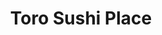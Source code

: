 ---
layout: place
title: "Toro Sushi Place"
permalink: /washington/spokane-valley/toro-sushi-place.html
stateAbbr: WA
stateName: Washington
cityName: Spokane Valley
place_id: ChIJI7iql4TfYVMRNWjnv1AP4_Y
photos:
  - name: >-
      places/ChIJI7iql4TfYVMRNWjnv1AP4_Y/photos/AeeoHcKTevM2ImARDlqiqnUaYXQcKwnP2ok8wDto9jF1THF_Lq1Ckmoe-tPsINhMgKR4_7cCyWpQuWXrSNbqbYQhKuy1mJLmUIqqcFyFOp-a1xNZ6EIu94fTRmlnH4oOHI9ymD_am2LjQ5H6yuvyLb_sXgFlhG1t7W9yf6moR0-mPL1JyBOy-RGQxKP8D3sVPTk95oUSktVH5zi1owKh222KZYgOQ11Yp_2BrVoCE5XeBHAs6F531juFBGGSciT4vaMGs9fRFHNJkquWbeLprWy_GnIXLuwO6AXPnC0iJo3w-Atoe6er4XHG1w2__-xiPwUIDe83jzcN9D7Kr50aGBNUlHetP_HQV2tuuavVYTIjiJ1RmyD3vjDQ6pX8i6mCWDsKS5G8fhQ88oY1SJehNymPMVXg36wEfnNd2RFp6wBZpM-ZHC4
    widthPx: 4032
    heightPx: 3024
    authorAttributions:
      - displayName: Imogen Phillips
        uri: https://maps.google.com/maps/contrib/103970680586779130194
        photoUri: >-
          https://lh3.googleusercontent.com/a-/ALV-UjVsVPzkblaPfIApnm8-1gwMqgpBWQJAdKxJZLnwNqbgubBO0oCz=s100-p-k-no-mo
    flagContentUri: >-
      https://www.google.com/local/imagery/report/?cb_client=maps_api_places.places_api&image_key=!1e10!2sCIHM0ogKEICAgICktdqZmAE&hl=en-US
    googleMapsUri: >-
      https://www.google.com/maps/place//data=!3m4!1e2!3m2!1sCIHM0ogKEICAgICktdqZmAE!2e10!4m2!3m1!1s0x5361df8497aab823:0xf6e30f50bfe76835
  - name: >-
      places/ChIJI7iql4TfYVMRNWjnv1AP4_Y/photos/AeeoHcKUX77Wl6yc_i6DH8R7bfP7QB-CPi0LMDWTMD61PrR568WMv9S_U3CnXjXX_TbmRq1wP-9-lLM7eqJLuqhvjjSEAwYRKE29tjOWq6nrxxjBA2WMpWE34V8UOIV64F3H1oXTWOrLOpOsvKePxu-IjxUT7K4xICtFDf4k7HgyeCp9l_a0Z6p6a9y5irn7mcvt--gt4KmXqcrCIkg_4t7ZePEhOHzSVU4giRw_EJnMUb-uNiFI0cuEklV7gaIAHoj8YErEYmmaBR8W-3lci00aiM7hsW7v8Orjwl6HH2O2cR6eYnMZ4gO-1w044tH9yEoJtsi4YWsiqS8VB-QlgzL5YEEoZ6YxKA_Ny_sU04BctShK1WIfxCF36OnFPSOEiFQTXy5Wq8fIETopq1m5kU2NNcMAt_1HnIjvbKugvo3wURTqpg
    widthPx: 4030
    heightPx: 2692
    authorAttributions:
      - displayName: E H.
        uri: https://maps.google.com/maps/contrib/103430870429753402652
        photoUri: >-
          https://lh3.googleusercontent.com/a-/ALV-UjVhMiBK3cHkpTbicTBcRY10dKMjgfkk_jQC3X3ueyquEN3jmpaqJw=s100-p-k-no-mo
    flagContentUri: >-
      https://www.google.com/local/imagery/report/?cb_client=maps_api_places.places_api&image_key=!1e10!2sCIHM0ogKEICAgIC-y4KbeA&hl=en-US
    googleMapsUri: >-
      https://www.google.com/maps/place//data=!3m4!1e2!3m2!1sCIHM0ogKEICAgIC-y4KbeA!2e10!4m2!3m1!1s0x5361df8497aab823:0xf6e30f50bfe76835
  - name: >-
      places/ChIJI7iql4TfYVMRNWjnv1AP4_Y/photos/AeeoHcI9TzjuAaPYGJfbyUHqg-LpvtqW4hyFrj-Y4r6GcF56Y13AxdhPH5ZFIIZHUVAxeifEiJ_A2mBqfYeQSv78m9Tyzd-P1k9K-0Sfe7yoZxPvZFdZK-Di2DIGQtkMcTVpGDGjF9q2QxnoPza3BDLlYuSKy7wIY71rTs_-rxhWaOkB5sEAUeTpX1I1gUHiqVO66gPeTKIYG9XrxGL-CztvbAfQfx32tQgCreHZfyyTjI4UKD2JAfTannwT1DLmio9ENzU9YLUCuPOuw9AeOyxbmIlWglmdOQhOyS3z3hsGAWWv9Wz-MY_0WbldJoNRBqyBdIQsWCJq_xDhTr-Xmz24jjbe1cmFNaL5jQT_2OsxoUp9H-uGYqbiOT4hJVQd3xi3m0L6O5QX4QQrn-e5bAhKyUEHp5vLLl5JLy55K6PT9UpKmg
    widthPx: 2560
    heightPx: 1920
    authorAttributions:
      - displayName: Francisco Santos
        uri: https://maps.google.com/maps/contrib/108282107968875639509
        photoUri: >-
          https://lh3.googleusercontent.com/a-/ALV-UjWflJrFsNe4mZ84WoVLMvMcrR2LtKO5uFe4GMvO0EhOXT0nVn5Qjg=s100-p-k-no-mo
    flagContentUri: >-
      https://www.google.com/local/imagery/report/?cb_client=maps_api_places.places_api&image_key=!1e10!2sCIHM0ogKEICAgICDgPWAUQ&hl=en-US
    googleMapsUri: >-
      https://www.google.com/maps/place//data=!3m4!1e2!3m2!1sCIHM0ogKEICAgICDgPWAUQ!2e10!4m2!3m1!1s0x5361df8497aab823:0xf6e30f50bfe76835
  - name: >-
      places/ChIJI7iql4TfYVMRNWjnv1AP4_Y/photos/AeeoHcJ4F25zGc0ivKcfUZmyprSHF7sxaTzfkRjGt4-Z6NQ-JfmLXLYn6Frsf0xqEzQrlnQpkqkIXvkSKC3VhysV0Ne8FlY5G95GBwQl5diaFLrC7cwp-wS5LAqVasl845eiPCab3rgo3PLziiN941KSFkol81QC55mk_pHHdQRkAEed7aHDV3ewHfC61XSfTaN5pn4rt_84e9UHwOKbPoBPlaZq0huAYDRoSyaTEec_0AwC9n4SkZfJxtSTRamIN1Jbk9C3lFQaZYASE_8XMkyvHnDdW4yieD_Ne4vel9LlUrNdpGzmCp60KCN_lFIyfQldz5z0ZDhqwNm0ev_ZpLN01oXd03V1caHorSNh3HELsJOkuvVbDuNTw7x9ziW5MIGnoUBoUSWMb4eGqSMVu-0IS72sR7T2uQxlCNMOJMRGj-1AOA
    widthPx: 4032
    heightPx: 3024
    authorAttributions:
      - displayName: Phuong Ngo
        uri: https://maps.google.com/maps/contrib/100519650688150719209
        photoUri: >-
          https://lh3.googleusercontent.com/a/ACg8ocLKnmJPqfMnUb3ZIk7KeRIzGqV0Jd_8L1YBIH6ETSkOBxC0xQ=s100-p-k-no-mo
    flagContentUri: >-
      https://www.google.com/local/imagery/report/?cb_client=maps_api_places.places_api&image_key=!1e10!2sCIHM0ogKEICAgIDskcO_Bg&hl=en-US
    googleMapsUri: >-
      https://www.google.com/maps/place//data=!3m4!1e2!3m2!1sCIHM0ogKEICAgIDskcO_Bg!2e10!4m2!3m1!1s0x5361df8497aab823:0xf6e30f50bfe76835
  - name: >-
      places/ChIJI7iql4TfYVMRNWjnv1AP4_Y/photos/AeeoHcKnqI_GJEsSu7K6fgj-hCi-NpTXPV7AgrNx-8ROneov_PU0ZvH5vemkOXsrNCiXQxPPDgvyE__ksJIWNSGNDjU393oTz-de2opwMSf7THB1eJf3nQyS0ZJiFMHCsCDIeIML9jWrKN7vGdxlO8eBGdJsCEWeAM1Mt6n_p9Je--L6d5Wjw77at5ea45YW2W0nnHZQwkg96I882bv1RgdY-HuIljblyNSkn7uuZTuyiqrGIjjyEjKoPZpyyCNySa31W6bWZvhVuQIla4YKorvz9zPM1J8CvaBD9rHalyi8OFZ8LvrEJz7BXIPfFO6ir-awWLoXRjcVyKdD4k9L9QV3lW6IrWvfsfok89F986H8l3mnzcu7I4R13_TzZSV0JhCAUfQwK_Gac0FhuH6rrabwlMZcTGGAPVouGhuynUbb7asmHw
    widthPx: 3024
    heightPx: 4032
    authorAttributions:
      - displayName: TnT
        uri: https://maps.google.com/maps/contrib/109787564353895443566
        photoUri: >-
          https://lh3.googleusercontent.com/a-/ALV-UjUSaXPvbJR7AD1lvBscPBtpRwbj87aZYiyET6h262rz-mwC4Yah4A=s100-p-k-no-mo
    flagContentUri: >-
      https://www.google.com/local/imagery/report/?cb_client=maps_api_places.places_api&image_key=!1e10!2sCIHM0ogKEICAgIDTuOv7Rg&hl=en-US
    googleMapsUri: >-
      https://www.google.com/maps/place//data=!3m4!1e2!3m2!1sCIHM0ogKEICAgIDTuOv7Rg!2e10!4m2!3m1!1s0x5361df8497aab823:0xf6e30f50bfe76835
  - name: >-
      places/ChIJI7iql4TfYVMRNWjnv1AP4_Y/photos/AeeoHcLkk-I7YjTrCOeC64ZAcQ2CK-8IVr4hQOz65zClafmSsdqizPYUTDgj8k2_h7COcnjmowqdjldszRklpK2rvN71UZ4_R3sC8Xy3mBlUlLGZKgOYN5-YAWYiTAVE76wUAfz4YBBnM7M9ZrLvp07X0ce31a6onbDJ8kpHvpJDYcT7lPISr_SsDmP5ryUqjYO0MmQz8dUyhzLqACGUgJiKutk8aNyxfiKzNI79os9FUGjc_qHG3KlYDyUgJybGGXNJY-dfFkX5ygRPzj7HSRfRxgAU8hkVrb0MixjtjYaL0Tm9pmo1ymn0eGTYSzpg_qZ6dyXm8Xz5A3P022JKalBFSd9lBy0MXpqU7ZQF1JYBbATCwKXbnseNovsNoKaSgbPTlKB4ZBnvo7zW6jsWg5mhNGYG_Y4IzCUVck9gLg8zidg
    widthPx: 3024
    heightPx: 4032
    authorAttributions:
      - displayName: Alphie
        uri: https://maps.google.com/maps/contrib/103712600179436636404
        photoUri: >-
          https://lh3.googleusercontent.com/a-/ALV-UjWsghD0dNFkE14C4uLuGPxXm_dWJAT3XQqjOKIjSyURwh2mmcBu=s100-p-k-no-mo
    flagContentUri: >-
      https://www.google.com/local/imagery/report/?cb_client=maps_api_places.places_api&image_key=!1e10!2sCIHM0ogKEICAgICuyY_YJg&hl=en-US
    googleMapsUri: >-
      https://www.google.com/maps/place//data=!3m4!1e2!3m2!1sCIHM0ogKEICAgICuyY_YJg!2e10!4m2!3m1!1s0x5361df8497aab823:0xf6e30f50bfe76835
  - name: >-
      places/ChIJI7iql4TfYVMRNWjnv1AP4_Y/photos/AeeoHcLiblUWLpea7KmsJQGTAiapbQTp8FMfO6shYESSC8sjKGxEhBoukb3H1n4lq-Zpjhnnq7d1mCqctqH-PaQs352ydvROZ7L2LoX2sroWF5OuR0zbS80fSyuSAGu166-cA0EteclPLQSvowoz4AKtvkm_TOZAkMVis9Uuyx2XtDDbmL8siAWl2cl0fWTrXfZOm86ULxQGlBsa6jiydsP-wPKCV64hUEzVQvcMd7f0Gi1_ALUkqLVk9nsHEcZMMI6hkGea28x6OC3tsaTLMkDfJzQGBaEOvqfJxrS9oVpbeTe4DToFxMstpM-4p6iXWdEcwMiqza43DIa05kEc4j4NKT-I_K9ilCQhFsB_yyseF4tKoZpcq7C2u6sllxOmwehBisSvnPvMbgr5MB5KzgqCf5dFFBSwZrUDvBsa1YW5cy2ELA
    widthPx: 4032
    heightPx: 2268
    authorAttributions:
      - displayName: tachypnea
        uri: https://maps.google.com/maps/contrib/113232366847190480440
        photoUri: >-
          https://lh3.googleusercontent.com/a-/ALV-UjVSZHV_lgUD9zIZq1fFH3dkkHtPmgOd_NxDH9gL5VASwcYOidsywg=s100-p-k-no-mo
    flagContentUri: >-
      https://www.google.com/local/imagery/report/?cb_client=maps_api_places.places_api&image_key=!1e10!2sCIHM0ogKEICAgICep72qGA&hl=en-US
    googleMapsUri: >-
      https://www.google.com/maps/place//data=!3m4!1e2!3m2!1sCIHM0ogKEICAgICep72qGA!2e10!4m2!3m1!1s0x5361df8497aab823:0xf6e30f50bfe76835
  - name: >-
      places/ChIJI7iql4TfYVMRNWjnv1AP4_Y/photos/AeeoHcJ27jANN6V9N-DviDDBkmC-vPqehuQi6VqgAMU7_Ff-YN7oCC95H1O8D56ESwktcz_p6TxgjOJ9g_835wrmzXTwL4tNqV5Wca9Yzu13eQpT3X8Zv_e4xndMKZ5DusbtYYiFHp5zAFGLZkJY4WbKbwav9QOk1v55pUlWOSmwrIcVUM4nqTryxja4bVnPwvPJ6H1rFRmHRyD7SuLUOZxlydYF9G26dUgJ8fAdsMgCwAgulB5dcPZ9VdsinSt9XbRiWQNDqsLxlPqufeqeRnmQfSAFoR_ft-Ygk4c1bCm7wA49bsFoWRvD6cu4KO33wDfzE0FUNmCI1Yvzp8dtzuU0XHtkjHG6-Q2jx8GkPJXbQ3g5q8pp1C5L-IWCzhqahgm6cIe4pNFev_mxmFTtWh3F10acMJ1epxJoo-lIs5RcwLOPFfCD
    widthPx: 3024
    heightPx: 4032
    authorAttributions:
      - displayName: TnT
        uri: https://maps.google.com/maps/contrib/109787564353895443566
        photoUri: >-
          https://lh3.googleusercontent.com/a-/ALV-UjUSaXPvbJR7AD1lvBscPBtpRwbj87aZYiyET6h262rz-mwC4Yah4A=s100-p-k-no-mo
    flagContentUri: >-
      https://www.google.com/local/imagery/report/?cb_client=maps_api_places.places_api&image_key=!1e10!2sCIHM0ogKEICAgIDTuOv7hgE&hl=en-US
    googleMapsUri: >-
      https://www.google.com/maps/place//data=!3m4!1e2!3m2!1sCIHM0ogKEICAgIDTuOv7hgE!2e10!4m2!3m1!1s0x5361df8497aab823:0xf6e30f50bfe76835
  - name: >-
      places/ChIJI7iql4TfYVMRNWjnv1AP4_Y/photos/AeeoHcJPGvaFTh2u1HqyjrLz4Eg9zfVHrJSd_1XPmk4AP1eb4bQiItnFE8BCPnjg7aB8Ubog9NsYv1ktnqzYdNjOK8w-9frv6OyaoYRUWxm_7nPjeKeRNanYUAAcodMpYq3zRrSFWZ89sR23VadUxjGQaVIEvjAnTDqPy6IJIVQiflIDoMw5oj04gqhB3Oy7H8vPCeIAvH369NTD6Sgebv86T6Yu2ci7HAqCgKppdlxs1RvRUprI3mBC560ppaIhYBoVPdEr_Y3cHHWV-k7Y13dKG8bLulL1KVZR8-fhyV1LYtZjJP5THD084qdZphXGPS5BKj_0_Lx175N_IF0dCFCq8P1W-4N1CmEw2GKuMor0d6q7qnzK_z41vRAYgGozd2CNVH6TqCfk3vN2Y7Sxx-PcT8akIN1ZJBc-AV1TSxL3qcPuHa0
    widthPx: 3000
    heightPx: 4000
    authorAttributions:
      - displayName: Kerri M
        uri: https://maps.google.com/maps/contrib/107708869672325762684
        photoUri: >-
          https://lh3.googleusercontent.com/a-/ALV-UjXWwD92qzQr1CLu_AbmpPytsuzO0DeE3xdOjeqVZOnKXTs2OyKTBw=s100-p-k-no-mo
    flagContentUri: >-
      https://www.google.com/local/imagery/report/?cb_client=maps_api_places.places_api&image_key=!1e10!2sCIHM0ogKEICAgICp0LvctgE&hl=en-US
    googleMapsUri: >-
      https://www.google.com/maps/place//data=!3m4!1e2!3m2!1sCIHM0ogKEICAgICp0LvctgE!2e10!4m2!3m1!1s0x5361df8497aab823:0xf6e30f50bfe76835
  - name: >-
      places/ChIJI7iql4TfYVMRNWjnv1AP4_Y/photos/AeeoHcJoyZ_AOMVxuNkdkFO7DKEakn2S2foWMsGpEd8HTB9aGi3euSQ2jKx7kOQLrByf-I2j9YE33cZie-_OTLHqc9nJoGV7t62aT6RViT_PT0Xev8BzXqUF4XS3rEAuGXdbfTpAP2-Mkrnkrpyv6wPF4gm9jcPG5bUaiKrGbGEdNNg2uI6R7840nv28cVABJDpv4wqz1o97MMyBXPeYUvXwcria_I0crjqbxb83DabNeRKqVN-slOIE5WV7ners9m6Ef0KHGufFQix9w6JRjj2RQvYOl6oJwFJUxKy3blFGD8U6dqUvE7JkYoAEWrQOdUE3PIhpogHPFj1ZWYbpnC_Qm0E6q44FhFsIzxmFEg_B5b02eddOrjxW1_NI-Q0TCPcRUpI_Va2wA0Bj_k2mWalYGWw7wtvI7zbBoMMjoDYWu-Y
    widthPx: 3024
    heightPx: 4032
    authorAttributions:
      - displayName: Robert Bingham
        uri: https://maps.google.com/maps/contrib/102259350322958214524
        photoUri: >-
          https://lh3.googleusercontent.com/a-/ALV-UjXZarhsTQi71z24Yz0ME5qM-SUpeeH-XNWDWMo0z_dmGeVoE5tBzg=s100-p-k-no-mo
    flagContentUri: >-
      https://www.google.com/local/imagery/report/?cb_client=maps_api_places.places_api&image_key=!1e10!2sCIHM0ogKEICAgIC-3taXCw&hl=en-US
    googleMapsUri: >-
      https://www.google.com/maps/place//data=!3m4!1e2!3m2!1sCIHM0ogKEICAgIC-3taXCw!2e10!4m2!3m1!1s0x5361df8497aab823:0xf6e30f50bfe76835
address: 328 N Sullivan Rd, Spokane Valley, WA 99037, USA
street: 328 N Sullivan Rd
city: Spokane Valley
state: WA
zip: '99037'
country: USA
neighborhood: Veradale
latitude: '47.660100'
longitude: '-117.195427'
accessibility_options:
  wheelchairAccessibleParking: true
  wheelchairAccessibleEntrance: true
  wheelchairAccessibleRestroom: true
  wheelchairAccessibleSeating: true
business_status: OPERATIONAL
name: Toro Sushi Place
google_maps_links:
  directionsUri: >-
    https://www.google.com/maps/dir//''/data=!4m7!4m6!1m1!4e2!1m2!1m1!1s0x5361df8497aab823:0xf6e30f50bfe76835!3e0
  placeUri: https://maps.google.com/?cid=17790079792535005237
  writeAReviewUri: >-
    https://www.google.com/maps/place//data=!4m3!3m2!1s0x5361df8497aab823:0xf6e30f50bfe76835!12e1
  reviewsUri: >-
    https://www.google.com/maps/place//data=!4m4!3m3!1s0x5361df8497aab823:0xf6e30f50bfe76835!9m1!1b1
  photosUri: >-
    https://www.google.com/maps/place//data=!4m3!3m2!1s0x5361df8497aab823:0xf6e30f50bfe76835!10e5
primary_type: Sushi Restaurant
opening_hours:
  regular: null
  current: null
secondary_opening_hours:
  regular:
    weekdayDescriptions: null
    type: null
  current:
    weekdayDescriptions: null
    type: null
phone: (509) 703-7029
price_level: PRICE_LEVEL_MODERATE
price_range: $20 &ndash; $30
rating: '4.1'
rating_count: 893
website: https://www.facebook.com/torosushispokane/
description: null
reviews: null
parking_options: null
payment_options: null
allow_dogs: null
curbside_pickup: null
delivery: null
dine_in: null
good_for_children: null
good_for_groups: null
good_for_sports: null
live_music: null
menu_for_children: null
outdoor_seating: null
reservable: null
restroom: null
serves_beer: null
serves_breakfast: null
serves_brunch: null
serves_cocktails: null
serves_coffee: null
serves_dinner: null
serves_dessert: null
serves_lunch: null
serves_vegetarian_food: null
serves_wine: null
takeout: null

---